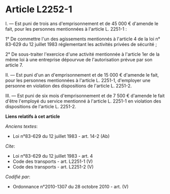 # Article L2252-1

I. ― Est puni de trois ans d'emprisonnement et de 45 000 € d'amende le fait, pour les personnes mentionnées à l'article L.
2251-1 : 

1° De commettre l'un des agissements mentionnés à l'article 4 de la loi n° 83-629 du 12 juillet 1983 réglementant les
activités privées de sécurité ; 

2° De sous-traiter l'exercice d'une activité mentionnée à l'article 1er de la même loi à une entreprise dépourvue de
l'autorisation prévue par son article 7. 

II. ― Est puni d'un an d'emprisonnement et de 15 000 € d'amende le fait, pour les personnes mentionnées à l'article L.
2251-1, d'employer une personne en violation des dispositions de l'article L. 2251-2. 

III. ― Est puni de six mois d'emprisonnement et de 7 500 € d'amende le fait d'être l'employé du service mentionné à l'article
L. 2251-1 en violation des dispositions de l'article L. 2251-2.

**Liens relatifs à cet article**

_Anciens textes_:

  - Loi n°83-629 du 12 juillet 1983 - art. 14-2 (Ab)

_Cite_:

  - Loi n°83-629 du 12 juillet 1983 - art. 4
  - Code des transports - art. L2251-1 (V)
  - Code des transports - art. L2251-2 (V)

_Codifié par_:

  - Ordonnance n°2010-1307 du 28 octobre 2010 - art. (V)
